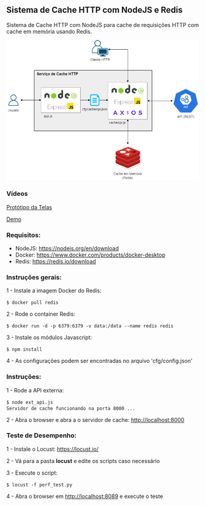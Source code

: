 ## Sistema de Cache HTTP com NodeJS e Redis

Sistema de Cache HTTP com NodeJS para cache de requisições HTTP com cache em memória usando Redis.

![](./img/diagrama.png)

### Vídeos

[Protótipo da Telas](https://youtu.be/NFFzPlI0Su0)

[Demo](https://youtu.be/yhBSM_iEEUc)


### Requisitos:

- NodeJS: <https://nodejs.org/en/download>
- Docker: <https://www.docker.com/products/docker-desktop>
- Redis: <https://redis.io/download>

### Instruções gerais:
1 - Instale a imagem Docker do Redis:
``` 
$ docker pull redis
``` 

2 - Rode o container Redis:
```
$ docker run -d -p 6379:6379 -v data:/data --name redis redis
```

3 - Instale os módulos Javascript:
``` 
$ npm install
```

4 - As configurações podem ser encontradas no arquivo 'cfg/config.json'

### Instruções:

1 - Rode a API externa:
```
$ node ext_api.js
Servidor de cache funcionando na porta 8000 ...
```

2 - Abra o browser e abra a o servidor de cache: <http://localhost:8000>


### Teste de Desempenho:
1 - Instale o Locust: <https://locust.io/>

2 - Vá para a pasta **locust** e edite os scripts caso necessário

3 - Execute o script:
```
$ locust -f perf_test.py 
```

4 - Abra o browser em <http://localhost:8089> e execute o teste



